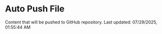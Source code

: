 # Auto Push File

Content that will be pushed to GitHub repository.
Last updated: 07/29/2025, 01:55:44 AM